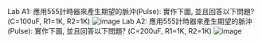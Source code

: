 Lab A1: 應用555計時器來產生期望的脈沖(Pulse): 實作下圖, 並且回答以下問題? (C=100uF, R1=1K, R2=1K)
![image](https://github.com/wang960802/EC2024/assets/162283643/fcacb80e-1313-4400-b106-66a792c170aa)
Lab A2: 應用555計時器來產生期望的脈沖(Pulse): 實作下圖, 並且回答以下問題? (C=200uF, R1=1K, R2=1K)
![image](https://github.com/wang960802/EC2024/assets/162283643/a6020577-14b2-4b6f-acb6-2ae6c2e0044f)
